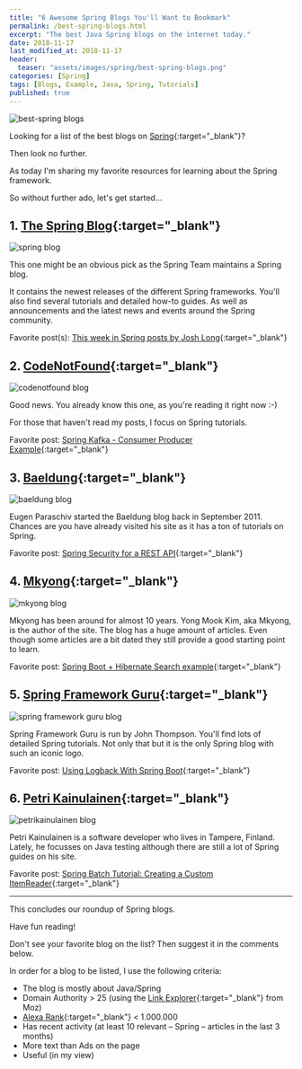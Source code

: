 ```yaml
---
title: "6 Awesome Spring Blogs You'll Want to Bookmark"
permalink: /best-spring-blogs.html
excerpt: "The best Java Spring blogs on the internet today."
date: 2018-11-17
last_modified_at: 2018-11-17
header:
  teaser: "assets/images/spring/best-spring-blogs.png"
categories: [Spring]
tags: [Blogs, Example, Java, Spring, Tutorials]
published: true
---
```


<img src="{{ site.url }}/assets/images/spring/best-spring-blogs.png" alt="best-spring blogs" class="align-right title-image">

Looking for a list of the best blogs on [Spring](https://spring.io/){:target="_blank"}?

Then look no further.

As today I'm sharing my favorite resources for learning about the Spring framework.

So without further ado, let's get started…

## 1. [The Spring Blog](https://spring.io/blog){:target="_blank"}

<img src="{{ site.url }}/assets/images/spring/spring-blog.png" alt="spring blog">

This one might be an obvious pick as the Spring Team maintains a Spring blog.

It contains the newest releases of the different Spring frameworks. You'll also find several tutorials and detailed how-to guides. As well as announcements and the latest news and events around the Spring community.

Favorite post(s): [This week in Spring posts by Josh Long](https://spring.io/team/jlong){:target="_blank"}

## 2. [CodeNotFound](https://codenotfound.com/blog/){:target="_blank"}

<img src="{{ site.url }}/assets/images/spring/codenotfound-blog.png" alt="codenotfound blog">

Good news. You already know this one, as you're reading it right now :-)

For those that haven't read my posts, I focus on Spring tutorials.

Favorite post: [Spring Kafka - Consumer Producer Example](https://www.codenotfound.com/spring-kafka-consumer-producer-example.html){:target="_blank"}

## 3. [Baeldung](https://www.baeldung.com/category/spring/){:target="_blank"}

<img src="{{ site.url }}/assets/images/spring/baeldung-blog.png" alt="baeldung blog">

Eugen Paraschiv started the Baeldung blog back in September 2011. Chances are you have already visited his site as it has a ton of tutorials on Spring.

Favorite post: [Spring Security for a REST API](https://www.baeldung.com/securing-a-restful-web-service-with-spring-security){:target="_blank"}

## 4. [Mkyong](https://www.mkyong.com/tutorials/spring-boot-tutorials/){:target="_blank"}

<img src="{{ site.url }}/assets/images/spring/mkyong-blog.png" alt="mkyong blog">

Mkyong has been around for almost 10 years. Yong Mook Kim, aka Mkyong, is the author of the site. The blog has a huge amount of articles. Even though some articles are a bit dated they still provide a good starting point to learn.

Favorite post: [Spring Boot + Hibernate Search example](http://www.mkyong.com/spring-boot/spring-boot-hibernate-search-example/){:target="_blank"}

## 5. [Spring Framework Guru](https://springframework.guru/blog/){:target="_blank"}

<img src="{{ site.url }}/assets/images/spring/spring-framework-guru-blog.png" alt="spring framework guru blog">

Spring Framework Guru is run by John Thompson. You'll find lots of detailed Spring tutorials. Not only that but it is the only Spring blog with such an iconic logo.

Favorite post: [Using Logback With Spring Boot](https://springframework.guru/using-logback-spring-boot/){:target="_blank"}

## 6. [Petri Kainulainen](https://www.petrikainulainen.net/tutorials/){:target="_blank"}

<img src="{{ site.url }}/assets/images/spring/petrikainulainen-blog.png" alt="petrikainulainen blog">

Petri Kainulainen is a software developer who lives in Tampere, Finland. Lately, he focusses on Java testing although there are still a lot of Spring guides on his site.

Favorite post: [Spring Batch Tutorial: Creating a Custom ItemReader](https://www.petrikainulainen.net/programming/spring-framework/spring-batch-tutorial-creating-a-custom-itemreader/){:target="_blank"}

---

This concludes our roundup of Spring blogs.

Have fun reading!

Don't see your favorite blog on the list? Then suggest it in the comments below.

In order for a blog to be listed, I use the following criteria:
* The blog is mostly about Java/Spring
* Domain Authority > 25 (using the [Link Explorer](https://analytics.moz.com/pro/link-explorer/home){:target="_blank"} from Moz)
* [Alexa Rank](https://www.alexa.com/siteinfo){:target="_blank"} < 1.000.000
* Has recent activity (at least 10 relevant – Spring – articles in the last 3 months)
* More text than Ads on the page
* Useful (in my view)
